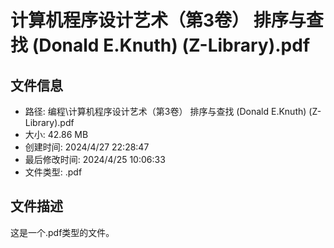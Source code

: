 ﻿# 计算机程序设计艺术（第3卷） 排序与查找 (Donald E.Knuth) (Z-Library).pdf

## 文件信息
- 路径: 编程\计算机程序设计艺术（第3卷） 排序与查找 (Donald E.Knuth) (Z-Library).pdf
- 大小: 42.86 MB
- 创建时间: 2024/4/27 22:28:47
- 最后修改时间: 2024/4/25 10:06:33
- 文件类型: .pdf

## 文件描述
这是一个.pdf类型的文件。

